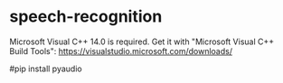 # speech-recognition
Microsoft Visual C++ 14.0 is required. Get it with "Microsoft Visual C++ Build Tools": https://visualstudio.microsoft.com/downloads/

#pip install pyaudio
